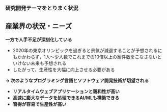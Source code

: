 ### 研究開発テーマをとりまく状況
## 産業界の状況・ニーズ

**一方で人手不足が深刻化している**

* 2020年の東京オリンピックを過ぎると景気が減退することが予想されるにもかかわらず，1人〜少人数でこれまでの10倍以上の案件数をこなさないといけない未来も予想される
* したがって，生産性を大幅に向上させる必要がある

**→ 次のようなプログラミング言語とソフトウェア開発技術が切望される**

* **リアルタイムウェブアプリケーションと親和性が高い**
* **高速に膨大なデータを処理できるAI/MLも構築できる**
* **習得が容易で生産性が高い**